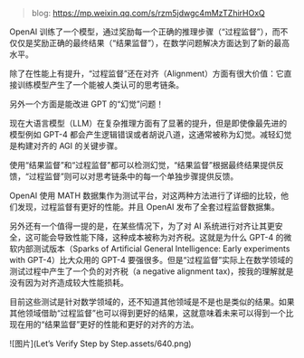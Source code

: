 > blog: https://mp.weixin.qq.com/s/rzm5jdwgc4mMzTZhirHOxQ

OpenAI 训练了一个模型，通过奖励每一个正确的推理步骤（“过程监督”），而不仅仅是奖励正确的最终结果（“结果监督”），在数学问题解决方面达到了新的最高水平。

除了在性能上有提升，“过程监督”还在对齐（Alignment）方面有很大价值：它直接训练模型产生了一个能被人类认可的思考链条。

另外一个方面是能改进 GPT 的“幻觉”问题！

现在大语言模型（LLM）在复杂推理方面有了显著的提升，但是即使像最先进的模型例如 GPT-4 都会产生逻辑错误或者胡说八道，这通常被称为幻觉。减轻幻觉是构建对齐的 AGI 的关键步骤。

使用“结果监督”和“过程监督”都可以检测幻觉，“结果监督”根据最终结果提供反馈，“过程监督”则可以对思考链条中的每一个单独步骤提供反馈。

OpenAI 使用 MATH 数据集作为测试平台，对这两种方法进行了详细的比较，他们发现，过程监督有更好的性能。并且 OpenAI 发布了全套过程监督数据集。

另外还有一个值得一提的是，在某些情况下，为了对 AI 系统进行对齐让其更安全，这可能会导致性能下降，这种成本被称为对齐税。这就是为什么 GPT-4 的微软内部测试版本（Sparks of Artificial General Intelligence: Early experiments with GPT-4）比大众用的 GPT-4 要强很多。但是“过程监督”实际上在数学领域的测试过程中产生了一个负的对齐税（a negative alignment tax)，按我的理解就是没有因为对齐造成较大性能损耗。

目前这些测试是针对数学领域的，还不知道其他领域是不是也是类似的结果。如果其他领域借助“过程监督”也可以得到更好的结果，这就意味着未来可以得到一个比现在用的“结果监督”更好的性能和更好的对齐的方法。

![图片](Let’s Verify Step by Step.assets/640.png)